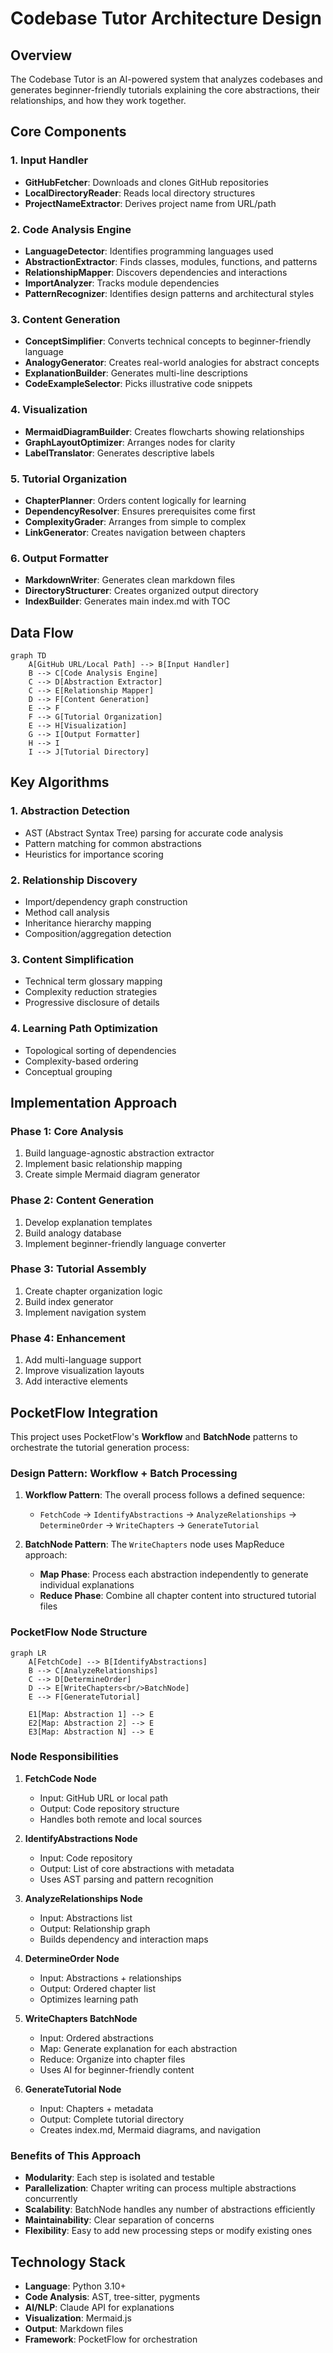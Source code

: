 # Codebase Tutor Architecture Design

## Overview

The Codebase Tutor is an AI-powered system that analyzes codebases and generates beginner-friendly tutorials explaining the core abstractions, their relationships, and how they work together.

## Core Components

### 1. Input Handler

- **GitHubFetcher**: Downloads and clones GitHub repositories
- **LocalDirectoryReader**: Reads local directory structures
- **ProjectNameExtractor**: Derives project name from URL/path

### 2. Code Analysis Engine

- **LanguageDetector**: Identifies programming languages used
- **AbstractionExtractor**: Finds classes, modules, functions, and patterns
- **RelationshipMapper**: Discovers dependencies and interactions
- **ImportAnalyzer**: Tracks module dependencies
- **PatternRecognizer**: Identifies design patterns and architectural styles

### 3. Content Generation

- **ConceptSimplifier**: Converts technical concepts to beginner-friendly language
- **AnalogyGenerator**: Creates real-world analogies for abstract concepts
- **ExplanationBuilder**: Generates multi-line descriptions
- **CodeExampleSelector**: Picks illustrative code snippets

### 4. Visualization

- **MermaidDiagramBuilder**: Creates flowcharts showing relationships
- **GraphLayoutOptimizer**: Arranges nodes for clarity
- **LabelTranslator**: Generates descriptive labels

### 5. Tutorial Organization

- **ChapterPlanner**: Orders content logically for learning
- **DependencyResolver**: Ensures prerequisites come first
- **ComplexityGrader**: Arranges from simple to complex
- **LinkGenerator**: Creates navigation between chapters

### 6. Output Formatter

- **MarkdownWriter**: Generates clean markdown files
- **DirectoryStructurer**: Creates organized output directory
- **IndexBuilder**: Generates main index.md with TOC

## Data Flow

```mermaid
graph TD
    A[GitHub URL/Local Path] --> B[Input Handler]
    B --> C[Code Analysis Engine]
    C --> D[Abstraction Extractor]
    C --> E[Relationship Mapper]
    D --> F[Content Generation]
    E --> F
    F --> G[Tutorial Organization]
    E --> H[Visualization]
    G --> I[Output Formatter]
    H --> I
    I --> J[Tutorial Directory]
```

## Key Algorithms

### 1. Abstraction Detection

- AST (Abstract Syntax Tree) parsing for accurate code analysis
- Pattern matching for common abstractions
- Heuristics for importance scoring

### 2. Relationship Discovery

- Import/dependency graph construction
- Method call analysis
- Inheritance hierarchy mapping
- Composition/aggregation detection

### 3. Content Simplification

- Technical term glossary mapping
- Complexity reduction strategies
- Progressive disclosure of details

### 4. Learning Path Optimization

- Topological sorting of dependencies
- Complexity-based ordering
- Conceptual grouping

## Implementation Approach

### Phase 1: Core Analysis

1. Build language-agnostic abstraction extractor
2. Implement basic relationship mapping
3. Create simple Mermaid diagram generator

### Phase 2: Content Generation

1. Develop explanation templates
2. Build analogy database
3. Implement beginner-friendly language converter

### Phase 3: Tutorial Assembly

1. Create chapter organization logic
2. Build index generator
3. Implement navigation system

### Phase 4: Enhancement

1. Add multi-language support
2. Improve visualization layouts
3. Add interactive elements

## PocketFlow Integration

This project uses PocketFlow's **Workflow** and **BatchNode** patterns to orchestrate the tutorial generation process:

### Design Pattern: Workflow + Batch Processing

1. **Workflow Pattern**: The overall process follows a defined sequence:
   - `FetchCode` → `IdentifyAbstractions` → `AnalyzeRelationships` → `DetermineOrder` → `WriteChapters` → `GenerateTutorial`

2. **BatchNode Pattern**: The `WriteChapters` node uses MapReduce approach:
   - **Map Phase**: Process each abstraction independently to generate individual explanations
   - **Reduce Phase**: Combine all chapter content into structured tutorial files

### PocketFlow Node Structure

```mermaid
graph LR
    A[FetchCode] --> B[IdentifyAbstractions]
    B --> C[AnalyzeRelationships]
    C --> D[DetermineOrder]
    D --> E[WriteChapters<br/>BatchNode]
    E --> F[GenerateTutorial]

    E1[Map: Abstraction 1] --> E
    E2[Map: Abstraction 2] --> E
    E3[Map: Abstraction N] --> E
```

### Node Responsibilities

1. **FetchCode Node**
   - Input: GitHub URL or local path
   - Output: Code repository structure
   - Handles both remote and local sources

2. **IdentifyAbstractions Node**
   - Input: Code repository
   - Output: List of core abstractions with metadata
   - Uses AST parsing and pattern recognition

3. **AnalyzeRelationships Node**
   - Input: Abstractions list
   - Output: Relationship graph
   - Builds dependency and interaction maps

4. **DetermineOrder Node**
   - Input: Abstractions + relationships
   - Output: Ordered chapter list
   - Optimizes learning path

5. **WriteChapters BatchNode**
   - Input: Ordered abstractions
   - Map: Generate explanation for each abstraction
   - Reduce: Organize into chapter files
   - Uses AI for beginner-friendly content

6. **GenerateTutorial Node**
   - Input: Chapters + metadata
   - Output: Complete tutorial directory
   - Creates index.md, Mermaid diagrams, and navigation

### Benefits of This Approach

- **Modularity**: Each step is isolated and testable
- **Parallelization**: Chapter writing can process multiple abstractions concurrently
- **Scalability**: BatchNode handles any number of abstractions efficiently
- **Maintainability**: Clear separation of concerns
- **Flexibility**: Easy to add new processing steps or modify existing ones

## Technology Stack

- **Language**: Python 3.10+
- **Code Analysis**: AST, tree-sitter, pygments
- **AI/NLP**: Claude API for explanations
- **Visualization**: Mermaid.js
- **Output**: Markdown files
- **Framework**: PocketFlow for orchestration
